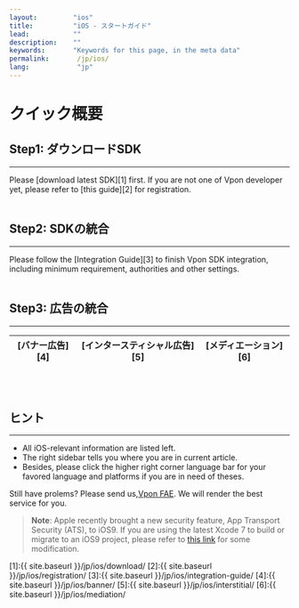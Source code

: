 ```yaml
---
layout:         "ios"
title:          "iOS - スタートガイド"
lead:           ""
description:    ""
keywords:       "Keywords for this page, in the meta data"
permalink:       /jp/ios/
lang:            "jp"
---
```

# クイック概要
## Step1: ダウンロードSDK
---
Please [download latest SDK][1] first. If you are not one of Vpon developer yet, please refer to [this guide][2] for registration. <br><br>

## Step2: SDKの統合
---
Please follow the [Integration Guide][3] to finish Vpon SDK integration, including minimum requirement, authorities and other settings.<br><br>

## Step3: 広告の統合
---
| [バナー広告][4]  |[インタースティシャル広告][5] |[メディエーション][6]|
| :------------:|:-----------:| :--------: |
<br><br>

## ヒント
---
* All iOS-relevant information are listed left.
* The right sidebar tells you where you are in current article.
* Besides, please click the higher right corner language bar for your favored language and platforms if you are in need of theses.

Still have prolems? Please send us,[Vpon FAE](mailto:fae@vpon.com). We will render the best service for you.


> **Note**: Apple recently brought a new security feature, App Transport Security (ATS), to iOS9. If you are using the latest Xcode 7 to build or migrate to an iOS9 project, please refer to [this link](http://wiki.vpon.com/index.php?title=English_iOS_App_Transport_Security) for some modification.




[1]:{{ site.baseurl }}/jp/ios/download/
[2]:{{ site.baseurl }}/jp/ios/registration/
[3]:{{ site.baseurl }}/jp/ios/integration-guide/
[4]:{{ site.baseurl }}/jp/ios/banner/
[5]:{{ site.baseurl }}/jp/ios/interstitial/
[6]:{{ site.baseurl }}/jp/ios/mediation/
